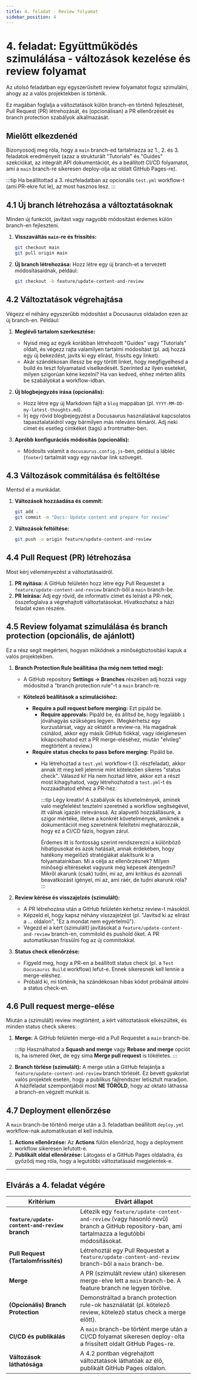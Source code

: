 ```yaml
---
title: 4. feladat - Review folyamat
sidebar_position: 4
---
```


# 4. feladat: Együttműködés szimulálása - változások kezelése és review folyamat

Az utolsó feladatban egy egyszerűsített review folyamatot fogsz szimulálni, ahogy az a valós projektekben is történik.

Ez magában foglalja a változtatások külön branch-en történő fejlesztését, Pull Request (PR) létrehozását, és (opcionálisan) a PR ellenőrzését és branch protection szabályok alkalmazását.

## Mielőtt elkezdenéd


Bizonyosodj meg róla, hogy a `main` branch-ed tartalmazza az 1., 2. és 3. feladatok eredményeit (azaz a strukturált "Tutorials" és "Guides" szekciókat, az integrált API dokumentációt, és a beállított CI/CD folyamatot, ami a `main` branch-re sikeresen deploy-olja az oldalt GitHub Pages-re).

:::tip
Ha beállítottad a 3. részfeladatban az opcionális `test.yml` workflow-t (ami PR-ekre fut le), az most hasznos lesz.
:::

## 4.1 Új branch létrehozása a változtatásoknak

Minden új funkciót, javítást vagy nagyobb módosítást érdemes külön branch-en fejleszteni.

1.  **Visszaváltás `main`-re és frissítés:**

    ```bash
    git checkout main
    git pull origin main
    ```

1.  **Új branch létrehozása:** Hozz létre egy új branch-et a tervezett módosításaidnak, például:

    ```bash
    git checkout -b feature/update-content-and-review
    ```

## 4.2 Változtatások végrehajtása

Végezz el néhány egyszerűbb módosítást a Docusaurus oldaladon ezen az új branch-en. Például:

1.  **Meglévő tartalom szerkesztése:**

    - Nyisd meg az egyik korábban létrehozott "Guides" vagy "Tutorials" oldalt, és végezz rajta valamilyen tartalmi módosítást (pl. adj hozzá egy új bekezdést, javíts ki egy elírást, frissíts egy linket).
    - Akár szándékosan illessz be egy törött linket, hogy megfigyelhesd a build és teszt folyamataid viselkedését. Szerinted az ilyen eseteket, milyen szigorúan kéne kezelni? Ha van kedved, ehhez mérten állíts be szabályokat a workflow-idban.

1.  **Új blogbejegyzés írása (opcionális):**

    - Hozz létre egy új Markdown fájlt a `blog` mappában (pl. `YYYY-MM-DD-my-latest-thoughts.md`).
    - Írj egy rövid blogbejegyzést a Docusaurus használatával kapcsolatos tapasztalataidról vagy bármilyen más releváns témáról. Adj neki címet és esetleg címkéket (tags) a frontmatter-ben.

1.  **Apróbb konfigurációs módosítás (opcionális):**
    - Módosíts valamit a `docusaurus.config.js`-ben, például a lábléc (`footer`) tartalmát vagy egy navbar link szövegét.

## 4.3 Változások commitálása és feltöltése

Mentsd el a munkádat.

1.  **Változások hozzáadása és commit:**

    ```bash
    git add .
    git commit -m "Docs: Update content and prepare for review" 
    ```

1.  **Változások feltöltése:**

    ```bash
    git push -u origin feature/update-content-and-review
    ```

## 4.4 Pull Request (PR) létrehozása

Most kérj véleményezést a változtatásaidról.

1.  **PR nyitása:** A GitHub felületén hozz létre egy Pull Requestet a `feature/update-content-and-review` branch-ből a `main` branch-be.
1.  **PR leírása:** Adj egy rövid, de informatív címet és leírást a PR-nek, összefoglalva a végrehajtott változtatásokat. Hivatkozhatsz a házi feladat ezen részére.

## 4.5 Review folyamat szimulálása és branch protection (opcionális, de ajánlott)

Ez a rész segít megérteni, hogyan működnek a minőségbiztosítási kapuk a valós projektekben.

1.  **Branch Protection Rule beállítása (ha még nem tetted meg):**

    - A GitHub repository **Settings -> Branches** részében adj hozzá vagy módosítsd a "branch protection rule"-t a `main` branch-re.
    - **Kötelező beállítások a szimulációhoz:**

        - **Require a pull request before merging:** Ezt pipáld be.
            - **Require approvals:** Pipáld be, és állítsd be, hogy legalább `1` jóváhagyás szükséges legyen. (Megkérhetsz egy kurzustársat, vagy az oktatót a review-ra. Ha magadnak csinálod, akkor egy másik GitHub fiókkal, vagy ideiglenesen kikapcsolhatod ezt a PR merge-eléséhez, miután "elvileg" megtörtént a review.)
        - **Require status checks to pass before merging:** Pipáld be.
            - Ha létrehoztad a `test.yml` workflow-t (3. részfeladat), akkor annak itt meg kell jelennie mint kötelezően sikeres "status check". Válaszd ki! Ha nem hoztad létre, akkor ezt a részt most kihagyhatod, vagy létrehozhatod a `test.yml`-t és hozzáadhatod ehhez a PR-hez.

              :::tip Légy kreativ!
              A szabályok és követelmények, aminek való megfelelést tesztelni szeretnéd a workflow segítségével, itt válnak igazán relevánssá. Az alapvető hozzáállásunk, a szigor mértéke, illetve a konkrét követelmények, amiknek a dokumentációt meg szeretnénk feleltetni meghatározzák, hogy ez a CI/CD fázis, hogyan zárul.

              Érdemes itt is fontosság szerint rendszerezni a különböző hibatípusokat és azok hatásait, annak érdekében, hogy hatékony megelőző stratégiákat alakítsunk ki a folyamatainkban. Mi a célja az ellenőrzésnek? Milyen minőségi eltéréseket vagyunk még képesek átengedni? Mikről akarunk (csak) tudni, mi az, ami kritikus és azonnali beavatkozást igényel, mi az, ami ráér, de tudni akarunk róla?
              :::

1.  **Review kérése és visszajelzés (szimulált):**

    - A PR létrehozása után a GitHub felületén kérhetsz review-t másoktól.
    - Képzeld el, hogy kapsz néhány visszajelzést (pl. "Javítsd ki az elírást a ... oldalon", "Ez a mondat nem egyértelmű").
    - Végezd el a kért (szimulált) javításokat a `feature/update-content-and-review` branch-en, commitold és pushold őket. A PR automatikusan frissülni fog az új commitokkal.

1.  **Status check ellenőrzése:**
    - Figyeld meg, hogy a PR-en a beállított status check (pl. a `Test Docusaurus Build` workflow) lefut-e. Ennek sikeresnek kell lennie a merge-eléshez.
    - Próbáld ki, mi történik, ha szándékosan hibás kódot próbálnál áttolni a status check-en.

## 4.6 Pull request merge-elése

Miután a (szimulált) review megtörtént, a kért változtatások elkészültek, és minden status check sikeres:

1.  **Merge:** A GitHub felületén merge-eld a Pull Requestet a `main` branch-be. 

    :::tip
    Használhatod a **Squash and merge** vagy **Rebase and merge** opciót is, ha ismered őket, de egy sima **Merge pull request** is tökéletes.
    :::
1.  **Branch törlése (szimulált):** A merge után a GitHub felajánlja a `feature/update-content-and-review` branch törlését. Ez bevett gyakorlat valós projektek esetén, hogy a publikus fájlrendszer letisztult maradjon. A házifeladat szempontjából most **NE TÖRÖLD**, hogy az oktató láthassa a branch-en végzett munkát is.

## 4.7 Deployment ellenőrzése

A `main` branch-be történő merge után a 3. feladatban beállított `deploy.yml` workflow-nak automatikusan el kell indulnia.

1.  **Actions ellenőrzése:** Az **Actions** fülön ellenőrizd, hogy a deployment workflow sikeresen lefutott-e.
1.  **Publikált oldal ellenőrzése:** Látogass el a GitHub Pages oldaladra, és győződj meg róla, hogy a legutóbbi változtatásaid megjelentek-e.

___

## Elvárás a 4. feladat végére

| Kritérium | Elvárt állapot |
| --------- | -------------- |
| **`feature/update-content-and-review` branch** | Létezik egy `feature/update-content-and-review` (vagy hasonló nevű) branch a GitHub repository-ban, ami tartalmazza a legutóbbi módosításokat. |
| **Pull Request (Tartalomfrissítés)** | Létrehoztál egy Pull Requestet a `feature/update-content-and-review` branch-ből a `main` branch-be. |
| **Merge** | A PR (szimulált review után) sikeresen merge-elve lett a `main` branch-be. A feature branch ne legyen törölve. |
| **(Opcionális) Branch Protection** | Demonstráltad a branch protection rule-ok használatát (pl. kötelező review, kötelező status check a merge előtt). |
| **CI/CD és publikálás** | A `main` branch-be történt merge után a CI/CD folyamat sikeresen deploy-olta a frissített oldalt GitHub Pages-re. |
| **Változások láthatósága** | A 4.2 pontban végrehajtott változtatások láthatóak az élő, publikált GitHub Pages oldalon. |
